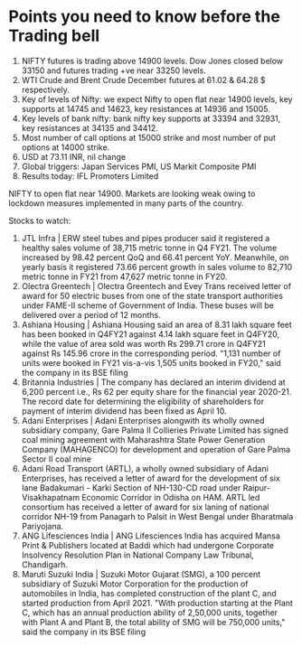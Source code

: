 # Points you need to know before the Trading bell
1. NIFTY futures is trading above 14900 levels. Dow Jones closed below 33150 and futures trading +ve near 33250 levels.
2. WTI Crude and Brent Crude December futures at 61.02 & 64.28 $ respectively. 
3. Key of levels of Nifty: we expect Nifty to open flat near 14900 levels, key supports at 14745 and 14623, key resistances at 14936 and 15005.
4. Key levels of bank nifty: bank nifty key supports at 33394 and 32931, key resistances at 34135 and 34412.
5. Most number of call options at 15000 strike and most number of put options at 14000 strike.
6. USD at 73.11 INR, nil change
7. Global triggers: Japan Services PMI, US Markit Composite PMI
8. Results today: IFL Promoters Limited

NIFTY to open flat near 14900. Markets are looking weak owing to lockdown measures implemented in many parts of the country. 

Stocks to watch:
1. JTL Infra | ERW steel tubes and pipes producer said it registered a healthy sales volume of 38,715 metric tonne in Q4 FY21. The volume increased by 98.42 percent QoQ and 66.41 percent YoY. Meanwhile, on yearly basis it registered 73.66 percent growth in sales volume to 82,710 metric tonne in FY21 from 47,627 metric tonne in FY20.
2. Olectra Greentech | Olectra Greentech and Evey Trans received letter of award for 50 electric buses from one of the state transport authorities under FAME-II scheme of Government of India. These buses will be delivered over a period of 12 months.
3. Ashiana Housing | Ashiana Housing said an area of 8.31 lakh square feet has been booked in Q4FY21 against 4.14 lakh square feet in Q4FY20, while the value of area sold was worth Rs 299.71 crore in Q4FY21 against Rs 145.96 crore in the corresponding period. "1,131 number of units were booked in FY21 vis-a-vis 1,505 units booked in FY20," said the company in its BSE filing
4. Britannia Industries | The company has declared an interim dividend at 6,200 percent i.e., Rs 62 per equity share for the financial year 2020-21. The record date for determining the eligibility of shareholders for payment of interim dividend has been fixed as April 10. 
5. Adani Enterprises | Adani Enterprises alongwith its wholly owned subsidiary company, Gare Palma II Collieries Private Limited has signed coal mining agreement with Maharashtra State Power Generation Company (MAHAGENCO) for development and operation of Gare Palma Sector II coal mine
6. Adani Road Transport (ARTL), a wholly owned subsidiary of Adani Enterprises, has received a letter of award for the development of six lane Badakumari - Karki Section of NH-130-CD road under Raipur-Visakhapatnam Economic Corridor in Odisha on HAM. ARTL led consortium has received a letter of award for six laning of national corridor NH-19 from Panagarh to Palsit in West Bengal under Bharatmala Pariyojana.
7. ANG Lifesciences India | ANG Lifesciences India has acquired Mansa Print & Publishers located at Baddi which had undergone Corporate Insolvency Resolution Plan in National Company Law Tribunal, Chandigarh. 
8. Maruti Suzuki India | Suzuki Motor Gujarat (SMG), a 100 percent subsidiary of Suzuki Motor Corporation for the production of automobiles in India, has completed construction of the plant C, and started production from April 2021. "With production starting at the Plant C, which has an annual production ability of 2,50,000 units, together with Plant A and Plant B, the total ability of SMG will be 750,000 units," said the company in its BSE filing
